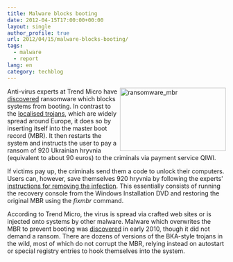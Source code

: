 ```yaml
---
title: Malware blocks booting
date: 2012-04-15T17:00:00+00:00
layout: single
author_profile: true
url: 2012/04/15/malware-blocks-booting/
tags:
  - malware
  - report
lang: en
category: techblog
---
```

[<img title="ransomware_mbr" border="0" alt="ransomware_mbr" align="right" src="http://lh4.ggpht.com/-Jo4cUuKF6GY/T4r3kj4Ts7I/AAAAAAAAFgk/OCZ52WHC_s0/ransomware_mbr_thumb%25255B2%25255D.gif?imgmax=800" width="244" height="146" />](http://lh5.ggpht.com/-ceBfC8sRMFs/T4r3iVYZ3aI/AAAAAAAAFgc/JAFt3jU7YOQ/s1600-h/ransomware_mbr%25255B4%25255D.gif)Anti-virus experts at Trend Micro have [discovered](http://blog.trendmicro.com/ransomware-takes-mbr-hostage/?utm_source=feedburner&utm_medium=feed&utm_campaign=Feed%3A+Anti-MalwareBlog+%28Trend+Micro+Malware+Blog%29) ransomware which blocks systems from booting. In contrast to the [localised trojans](http://www.h-online.com/news/item/Localised-ransomware-identified-by-Microsoft-1398912.html), which are widely spread around Europe, it does so by inserting itself into the master boot record (MBR). It then restarts the system and instructs the user to pay a ransom of 920 Ukrainian hryvnia (equivalent to about 90 euros) to the criminals via payment service QIWI. 

If victims pay up, the criminals send them a code to unlock their computers. Users can, however, save themselves 920 hryvnia by following the experts' [instructions for removing the infection](http://about-threats.trendmicro.com/Malware.aspx?language=us&name=TROJ_RANSOM.AQB). This essentially consists of running the recovery console from the Windows Installation DVD and restoring the original MBR using the _fixmbr_ command. 

According to Trend Micro, the virus is spread via crafted web sites or is injected onto systems by other malware. Malware which overwrites the MBR to prevent booting was [discovered](http://www.h-online.com/news/item/Scareware-becomes-ransomware-again-913966.html) in early 2010, though it did not demand a ransom. There are dozens of versions of the BKA-style trojans in the wild, most of which do not corrupt the MBR, relying instead on autostart or special registry entries to hook themselves into the system.